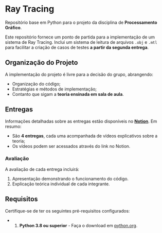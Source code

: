 # Ray Tracing

Repositório base em Python para o projeto da disciplina de **Processamento Gráfico**.

Este repositório fornece um ponto de partida para a implementação de um sistema de Ray Tracing. Inclui um sistema de leitura de arquivos `.obj` e `.mtl` para facilitar a criação de casos de testes **a partir da segunda entrega**.

## Organização do Projeto

A implementação do projeto é livre para a decisão do grupo, abrangendo:
- Organização do código;
- Estratégias e métodos de implementação;
- Contanto que sigam a **teoria ensinada em sala de aula**.

## Entregas

Informações detalhadas sobre as entregas estão disponíveis no **[Notion](https://alabaster-rodent-725.notion.site/Processamento-Gr-fico-156f7123bb6a80d3a4fbf351828ae42e)**. Em resumo:
- São **4 entregas**, cada uma acompanhada de vídeos explicativos sobre a teoria;
- Os vídeos podem ser acessados através do link no Notion.

### **Avaliação**
A avaliação de cada entrega incluirá:
1. Apresentação demonstrando o funcionamento do código.
2. Explicação teórica individual de cada integrante.

## Requisitos

Certifique-se de ter os seguintes pré-requisitos configurados:
- 1. **Python 3.8 ou superior** - Faça o download em [python.org](https://www.python.org/).
